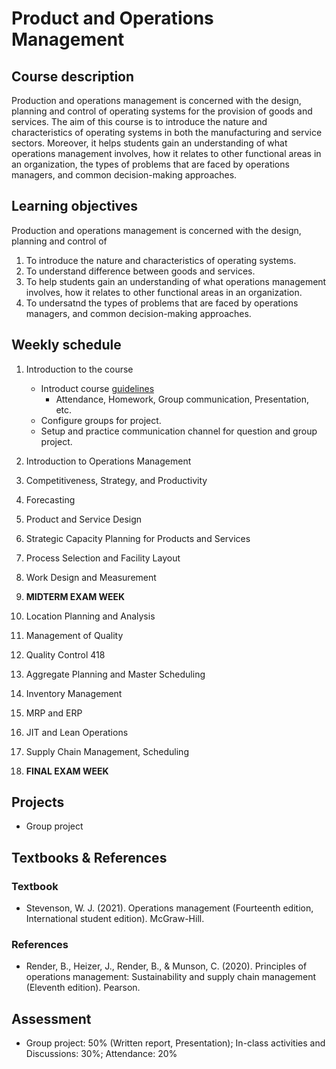 # Product and Operations Management

## Course description

Production and operations management is concerned with the design, planning and control of operating systems for the provision of goods and services. The aim of this course is to introduce the nature and characteristics of operating systems in both the manufacturing and service sectors. Moreover, it helps students gain an understanding of what operations management involves, how it relates to other functional areas in an organization, the types of problems that are faced by operations managers, and common decision-making approaches.

## Learning objectives

Production and operations management is concerned with the design, planning and control of 
1. To introduce the nature and characteristics of operating systems.
2. To understand difference between goods and services.
3. To help students gain an understanding of what operations management involves, how it relates to other functional areas in an organization.
4. To undersatnd the types of problems that are faced by operations managers, and common decision-making approaches.

## Weekly schedule

1. Introduction to the course
   - Introduct course [guidelines](/THU/guideline.md)
     - Attendance, Homework, Group communication, Presentation, etc.
   - Configure groups for project.
   - Setup and practice communication channel for question and group project.

1. Introduction to Operations Management

2. Competitiveness, Strategy, and Productivity 

3. Forecasting 

4. Product and Service Design 

5. Strategic Capacity Planning for Products and Services

6. Process Selection and Facility Layout 

7. Work Design and Measurement 

9. __MIDTERM EXAM WEEK__

8. Location Planning and Analysis 

10. Management of Quality 

11. Quality Control 418

12. Aggregate Planning and Master Scheduling 

13. Inventory Management 

14. MRP and ERP 

15. JIT and Lean Operations 

16. Supply Chain Management, Scheduling  

18. __FINAL EXAM WEEK__

## Projects

- Group project

## Textbooks & References
### Textbook

- Stevenson, W. J. (2021). Operations management (Fourteenth edition, International student edition). McGraw-Hill.

### References
- Render, B., Heizer, J., Render, B., & Munson, C. (2020). Principles of operations management: Sustainability and supply chain management (Eleventh edition). Pearson.

## Assessment

- Group project: 50% (Written report, Presentation); In-class activities and Discussions: 30%; Attendance: 20%
